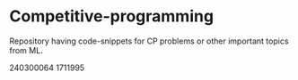 # Competitive-programming
Repository having code-snippets for CP problems or other important topics from ML.

240300064
1711995